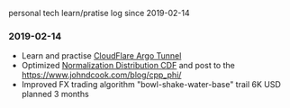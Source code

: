 personal tech learn/pratise log since 2019-02-14

### 2019-02-14

* Learn and practise [CloudFlare Argo Tunnel](https://www.cloudflare.com/en-au/products/argo-tunnel/)
* Optimized [Normalization Distribution CDF](https://github.com/wanjochan/mini_js_warehouse/blob/master/BlackScholesMerton.js) and post to the https://www.johndcook.com/blog/cpp_phi/
* Improved FX trading algorithm "bowl-shake-water-base" trail 6K USD planned 3 months
